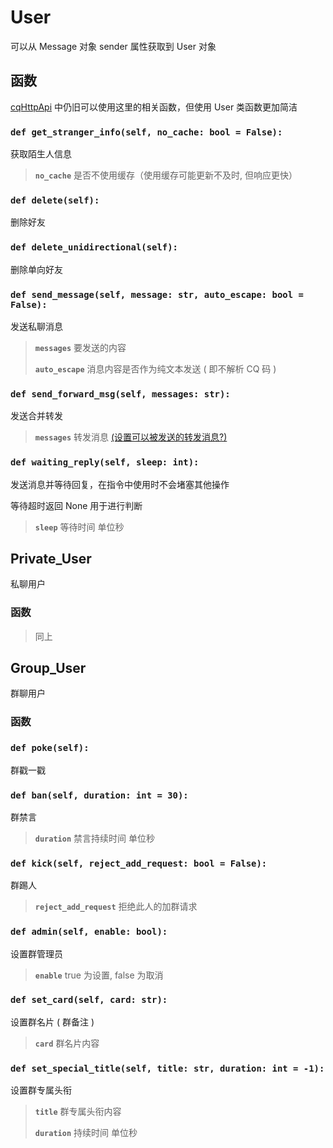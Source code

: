 # User

可以从 Message 对象 sender 属性获取到 User 对象

## 函数

[cqHttpApi](/pycqBot/cqHttpApi) 中仍旧可以使用这里的相关函数，但使用 User 类函数更加简洁

### **`def get_stranger_info(self, no_cache: bool = False):`**

获取陌生人信息

> **`no_cache`** 是否不使用缓存（使用缓存可能更新不及时, 但响应更快）

### **`def delete(self):`**

删除好友

### **`def delete_unidirectional(self):`**

删除单向好友

### **`def send_message(self, message: str, auto_escape: bool = False):`**

发送私聊消息

> **`messages`** 要发送的内容
>
> **`auto_escape`**  消息内容是否作为纯文本发送 ( 即不解析 CQ 码 )

### **`def send_forward_msg(self, messages: str):`**

发送合并转发

> **`messages`** 转发消息 [(设置可以被发送的转发消息?)](/pycqBot/cqCode)

### **`def waiting_reply(self, sleep: int):`**

发送消息并等待回复，在指令中使用时不会堵塞其他操作

等待超时返回 None 用于进行判断

> **`sleep`** 等待时间 单位秒

## Private_User

私聊用户

### 函数

> 同上

## Group_User

群聊用户

### 函数

### **`def poke(self):`**

群戳一戳

### **`def ban(self, duration: int = 30):`**

群禁言

> **`duration`** 禁言持续时间 单位秒

### **`def kick(self, reject_add_request: bool = False):`**

群踢人

> **`reject_add_request`** 拒绝此人的加群请求

### **`def admin(self, enable: bool):`**

设置群管理员

> **`enable`** true 为设置, false 为取消

### **`def set_card(self, card: str):`**

设置群名片 ( 群备注 )

> **`card`**  群名片内容

### **`def set_special_title(self, title: str, duration: int = -1):`**

设置群专属头衔

> **`title`** 群专属头衔内容
>
> **`duration`** 持续时间 单位秒